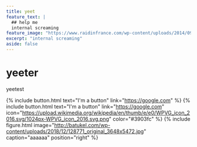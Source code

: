 ```yaml
---
title: yeet
feature_text: |
  ## help me
  internal screaming
feature_image: "https://www.raidinfrance.com/wp-content/uploads/2014/09/IMAGE_FOND2014.jpg"
excerpt: "internal screaming"
aside: false
---
```

# yeeter

yeetest

{% include button.html text="I'm a button" link="https://google.com" %} {% include button.html text="I'm a button" link="https://google.com" icon="https://upload.wikimedia.org/wikipedia/en/thumb/e/e0/WPVG_icon_2016.svg/1024px-WPVG_icon_2016.svg.png" color="#3903fc" %} {% include figure.html image="http://batukel.com/wp-content/uploads/2018/12/128771_original_3648x5472.jpg" caption="aaaaaa" position="right" %}
